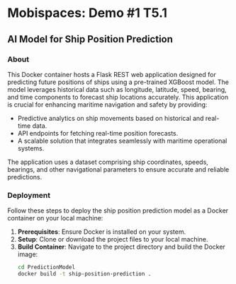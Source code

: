 # Mobispaces: Demo #1 T5.1
## AI Model for Ship Position Prediction

### About
This Docker container hosts a Flask REST web application designed for predicting future positions of ships using a pre-trained XGBoost model. The model leverages historical data such as longitude, latitude, speed, bearing, and time components to forecast ship locations accurately. This application is crucial for enhancing maritime navigation and safety by providing:
- Predictive analytics on ship movements based on historical and real-time data.
- API endpoints for fetching real-time position forecasts.
- A scalable solution that integrates seamlessly with maritime operational systems.

The application uses a dataset comprising ship coordinates, speeds, bearings, and other navigational parameters to ensure accurate and reliable predictions.

### Deployment

Follow these steps to deploy the ship position prediction model as a Docker container on your local machine:

1. **Prerequisites**: Ensure Docker is installed on your system.
2. **Setup**: Clone or download the project files to your local machine.
3. **Build Container**:
   Navigate to the project directory and build the Docker image:
   ```bash
   cd PredictionModel
   docker build -t ship-position-prediction .

